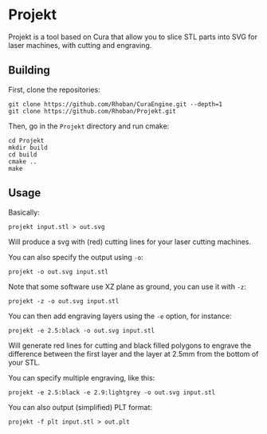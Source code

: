 # Projekt

Projekt is a tool based on Cura that allow you to slice STL parts into SVG for
laser machines, with cutting and engraving.

## Building

First, clone the repositories:

    git clone https://github.com/Rhoban/CuraEngine.git --depth=1
    git clone https://github.com/Rhoban/Projekt.git

Then, go in the `Projekt` directory and run cmake:

    cd Projekt
    mkdir build
    cd build
    cmake ..
    make

## Usage

Basically:

    projekt input.stl > out.svg

Will produce a svg with (red) cutting lines for your laser cutting machines.

You can also specify the output using `-o`:

    projekt -o out.svg input.stl

Note that some software use XZ plane as ground, you can use it with `-z`:
    
    projekt -z -o out.svg input.stl

You can then add engraving layers using the `-e` option, for instance:

    projekt -e 2.5:black -o out.svg input.stl

Will generate red lines for cutting and black filled polygons to engrave the difference
between the first layer and the layer at 2.5mm from the bottom of your STL.

You can specify multiple engraving, like this:

    projekt -e 2.5:black -e 2.9:lightgrey -o out.svg input.stl
	
You can also output (simplified) PLT format:

	projekt -f plt input.stl > out.plt
